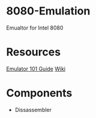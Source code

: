 # 8080-Emulation
Emualtor for Intel 8080

# Resources 
[Emulator 101 Guide](http://www.emulator101.com/welcome.html)
[Wiki](https://en.wikipedia.org/wiki/Intel_8080)

# Components

* Dissassembler